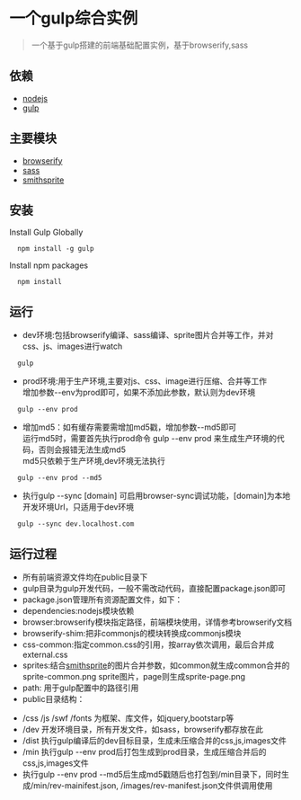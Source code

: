 一个gulp综合实例
==================================

> 一个基于gulp搭建的前端基础配置实例，基于browserify,sass

## 依赖
- [nodejs](https://nodejs.org/)
- [gulp](https://www.npmjs.com/package/gulp)

## 主要模块
- [browserify](https://www.npmjs.com/package/browserify)
- [sass](https://www.npmjs.com/package/gulp-sass)
- [smithsprite](https://www.npmjs.com/package/gulp.spritesmith)

## 安装
Install Gulp Globally
```
  npm install -g gulp
```
Install npm packages
```
  npm install
```

## 运行
- dev环境:包括browserify编译、sass编译、sprite图片合并等工作，并对css、js、images进行watch
```
  gulp
```

- prod环境:用于生产环境,主要对js、css、image进行压缩、合并等工作  
增加参数--env为prod即可，如果不添加此参数，默认则为dev环境
```
  gulp --env prod
```

- 增加md5：如有缓存需要需增加md5戳，增加参数--md5即可  
运行md5时，需要首先执行prod命令 gulp --env prod 来生成生产环境的代码，否则会报错无法生成md5  
md5只依赖于生产环境,dev环境无法执行
```
  gulp --env prod --md5
```

- 执行gulp --sync [domain] 可启用browser-sync调试功能，[domain]为本地开发环境Url，只适用于dev环境
```
  gulp --sync dev.localhost.com
```

## 运行过程
* 所有前端资源文件均在public目录下
* gulp目录为gulp开发代码，一般不需改动代码，直接配置package.json即可
* package.json管理所有资源配置文件，如下：
* dependencies:nodejs模块依赖
* browser:browserify模块指定路径，前端模块使用，详情参考browserify文档
* browserify-shim:把非commonjs的模块转换成commonjs模块
* css-common:指定common.css的引用，按array依次调用，最后合并成external.css
* sprites:结合[smithsprite](https://www.npmjs.com/package/gulp.spritesmith)的图片合并参数，如common就生成common合并的sprite-common.png sprite图片，page则生成sprite-page.png
* path: 用于gulp配置中的路径引用
* public目录结构：
- /css /js /swf /fonts 为框架、库文件，如jquery,bootstarp等
- /dev 开发环境目录，所有开发文件，如sass，browserify都存放在此
- /dist 执行gulp编译后的dev目标目录，生成未压缩合并的css,js,images文件
- /min 执行gulp --env prod后打包生成到prod目录，生成压缩合并后的css,js,images文件
- 执行gulp --env prod --md5后生成md5戳随后也打包到/min目录下，同时生成/min/rev-mainifest.json, /images/rev-manifest.json文件供调用使用
